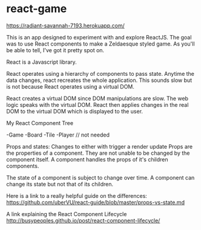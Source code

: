 # react-game

https://radiant-savannah-7193.herokuapp.com/

This is an app designed to experiment with and explore ReactJS.
The goal was to use React components to make a Zeldaesque styled game.
As you'll be able to tell, I've got it pretty spot on.

React is a Javascript library.

React operates using a hierarchy of components to pass state.
Anytime the data changes, react recreates the whole application.
This sounds slow but is not because React operates using a virtual DOM.

React creates a virtual DOM since DOM manipulations are slow.
The web logic speaks with the virtual DOM.
React then applies changes in the real DOM to the virtual DOM which is displayed to the user.


My React Component Tree

-Game
  -Board
    -Tile
  -Player // not needed


Props and states:
Changes to either with trigger a render update
Props are the properties of a component.
They are not unable to be changed by the component itself.
A component handles the props of it's children components.

The state of a component is subject to change over time.
A component can change its state but not that of its children.

Here is a link to a really helpful guide on the differences:
https://github.com/uberVU/react-guide/blob/master/props-vs-state.md

A link explaining the React Component Lifecycle
http://busypeoples.github.io/post/react-component-lifecycle/
